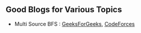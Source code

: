 ## Good Blogs for Various Topics
* Multi Source BFS : [GeeksForGeeks](https://www.geeksforgeeks.org/multi-source-shortest-path-in-unweighted-graph/), [CodeForces](https://codeforces.com/blog/entry/54310)
